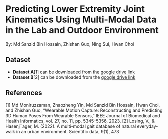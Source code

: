 # Predicting Lower Extremity Joint Kinematics Using Multi-Modal Data in the Lab and Outdoor Environment
By: Md Sanzid Bin Hossain, Zhishan Guo, Ning Sui, Hwan Choi



## Dataset

- **Dataset A**[1] can be downloaded from the [google drive link](https://drive.google.com/file/d/1TAb1LAEt8EMMI5herwQd4T3f__2TWIMe/view?usp=drive_link)
- **Dataset B**[2] can be downloaded from the [google drive link](https://drive.google.com/file/d/17EKrzZxoqofL8vzS0g3gZ1EdGdmVSQRK/view?usp=sharing)

## References
[1] Md Moniruzzaman, Zhaozheng Yin, Md Sanzid Bin Hossain, Hwan Choi, and Zhishan Guo, “Wearable Motion Capture: Reconstructing and Predicting 3D Human Poses From Wearable Sensors,” IEEE Journal of Biomedical and Health Informatics, vol. 27, no. 11, pp. 5345–5356, 2023.
[2] Losing, V., & Hasenj¨ager, M. (2022). A multi-modal gait database of natural everyday-walk in an urban environment. Scientific data, 9(1), 473









